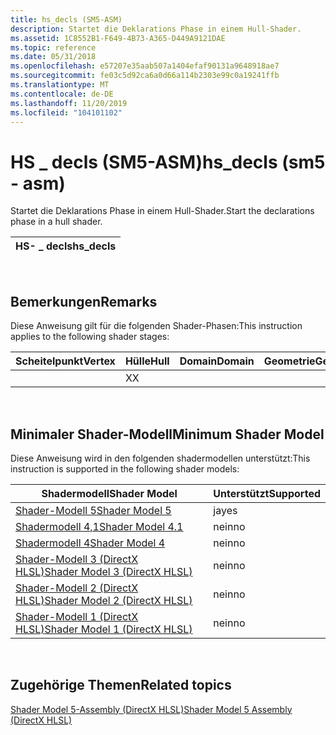 ```yaml
---
title: hs_decls (SM5-ASM)
description: Startet die Deklarations Phase in einem Hull-Shader.
ms.assetid: 1C8552B1-F649-4B73-A365-D449A9121DAE
ms.topic: reference
ms.date: 05/31/2018
ms.openlocfilehash: e57207e35aab507a1404efaf90131a9648918ae7
ms.sourcegitcommit: fe03c5d92ca6a0d66a114b2303e99c0a19241ffb
ms.translationtype: MT
ms.contentlocale: de-DE
ms.lasthandoff: 11/20/2019
ms.locfileid: "104101102"
---
```

# <a name="hs_decls-sm5---asm"></a><span data-ttu-id="eecd3-103">HS \_ decls (SM5-ASM)</span><span class="sxs-lookup"><span data-stu-id="eecd3-103">hs\_decls (sm5 - asm)</span></span>

<span data-ttu-id="eecd3-104">Startet die Deklarations Phase in einem Hull-Shader.</span><span class="sxs-lookup"><span data-stu-id="eecd3-104">Start the declarations phase in a hull shader.</span></span>



| <span data-ttu-id="eecd3-105">HS- \_ decls</span><span class="sxs-lookup"><span data-stu-id="eecd3-105">hs\_decls</span></span> |
|-----------|



 

## <a name="remarks"></a><span data-ttu-id="eecd3-106">Bemerkungen</span><span class="sxs-lookup"><span data-stu-id="eecd3-106">Remarks</span></span>

<span data-ttu-id="eecd3-107">Diese Anweisung gilt für die folgenden Shader-Phasen:</span><span class="sxs-lookup"><span data-stu-id="eecd3-107">This instruction applies to the following shader stages:</span></span>



| <span data-ttu-id="eecd3-108">Scheitelpunkt</span><span class="sxs-lookup"><span data-stu-id="eecd3-108">Vertex</span></span> | <span data-ttu-id="eecd3-109">Hülle</span><span class="sxs-lookup"><span data-stu-id="eecd3-109">Hull</span></span> | <span data-ttu-id="eecd3-110">Domain</span><span class="sxs-lookup"><span data-stu-id="eecd3-110">Domain</span></span> | <span data-ttu-id="eecd3-111">Geometrie</span><span class="sxs-lookup"><span data-stu-id="eecd3-111">Geometry</span></span> | <span data-ttu-id="eecd3-112">Pixel</span><span class="sxs-lookup"><span data-stu-id="eecd3-112">Pixel</span></span> | <span data-ttu-id="eecd3-113">Compute</span><span class="sxs-lookup"><span data-stu-id="eecd3-113">Compute</span></span> |
|--------|------|--------|----------|-------|---------|
|        | <span data-ttu-id="eecd3-114">X</span><span class="sxs-lookup"><span data-stu-id="eecd3-114">X</span></span>    |        |          |       |         |



 

## <a name="minimum-shader-model"></a><span data-ttu-id="eecd3-115">Minimaler Shader-Modell</span><span class="sxs-lookup"><span data-stu-id="eecd3-115">Minimum Shader Model</span></span>

<span data-ttu-id="eecd3-116">Diese Anweisung wird in den folgenden shadermodellen unterstützt:</span><span class="sxs-lookup"><span data-stu-id="eecd3-116">This instruction is supported in the following shader models:</span></span>



| <span data-ttu-id="eecd3-117">Shadermodell</span><span class="sxs-lookup"><span data-stu-id="eecd3-117">Shader Model</span></span>                                              | <span data-ttu-id="eecd3-118">Unterstützt</span><span class="sxs-lookup"><span data-stu-id="eecd3-118">Supported</span></span> |
|-----------------------------------------------------------|-----------|
| [<span data-ttu-id="eecd3-119">Shader-Modell 5</span><span class="sxs-lookup"><span data-stu-id="eecd3-119">Shader Model 5</span></span>](d3d11-graphics-reference-sm5.md)        | <span data-ttu-id="eecd3-120">ja</span><span class="sxs-lookup"><span data-stu-id="eecd3-120">yes</span></span>       |
| [<span data-ttu-id="eecd3-121">Shadermodell 4,1</span><span class="sxs-lookup"><span data-stu-id="eecd3-121">Shader Model 4.1</span></span>](dx-graphics-hlsl-sm4.md)              | <span data-ttu-id="eecd3-122">nein</span><span class="sxs-lookup"><span data-stu-id="eecd3-122">no</span></span>        |
| [<span data-ttu-id="eecd3-123">Shadermodell 4</span><span class="sxs-lookup"><span data-stu-id="eecd3-123">Shader Model 4</span></span>](dx-graphics-hlsl-sm4.md)                | <span data-ttu-id="eecd3-124">nein</span><span class="sxs-lookup"><span data-stu-id="eecd3-124">no</span></span>        |
| [<span data-ttu-id="eecd3-125">Shader-Modell 3 (DirectX HLSL)</span><span class="sxs-lookup"><span data-stu-id="eecd3-125">Shader Model 3 (DirectX HLSL)</span></span>](dx-graphics-hlsl-sm3.md) | <span data-ttu-id="eecd3-126">nein</span><span class="sxs-lookup"><span data-stu-id="eecd3-126">no</span></span>        |
| [<span data-ttu-id="eecd3-127">Shader-Modell 2 (DirectX HLSL)</span><span class="sxs-lookup"><span data-stu-id="eecd3-127">Shader Model 2 (DirectX HLSL)</span></span>](dx-graphics-hlsl-sm2.md) | <span data-ttu-id="eecd3-128">nein</span><span class="sxs-lookup"><span data-stu-id="eecd3-128">no</span></span>        |
| [<span data-ttu-id="eecd3-129">Shader-Modell 1 (DirectX HLSL)</span><span class="sxs-lookup"><span data-stu-id="eecd3-129">Shader Model 1 (DirectX HLSL)</span></span>](dx-graphics-hlsl-sm1.md) | <span data-ttu-id="eecd3-130">nein</span><span class="sxs-lookup"><span data-stu-id="eecd3-130">no</span></span>        |



 

## <a name="related-topics"></a><span data-ttu-id="eecd3-131">Zugehörige Themen</span><span class="sxs-lookup"><span data-stu-id="eecd3-131">Related topics</span></span>

<dl> <dt>

[<span data-ttu-id="eecd3-132">Shader Model 5-Assembly (DirectX HLSL)</span><span class="sxs-lookup"><span data-stu-id="eecd3-132">Shader Model 5 Assembly (DirectX HLSL)</span></span>](shader-model-5-assembly--directx-hlsl-.md)
</dt> </dl>

 

 




